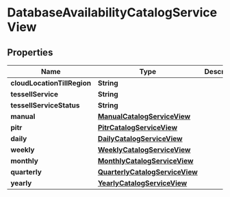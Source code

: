 

# DatabaseAvailabilityCatalogServiceView


## Properties

Name | Type | Description | Notes
------------ | ------------- | ------------- | -------------
**cloudLocationTillRegion** | **String** |  |  [optional]
**tessellService** | **String** |  |  [optional]
**tessellServiceStatus** | **String** |  |  [optional]
**manual** | [**ManualCatalogServiceView**](ManualCatalogServiceView.md) |  |  [optional]
**pitr** | [**PitrCatalogServiceView**](PitrCatalogServiceView.md) |  |  [optional]
**daily** | [**DailyCatalogServiceView**](DailyCatalogServiceView.md) |  |  [optional]
**weekly** | [**WeeklyCatalogServiceView**](WeeklyCatalogServiceView.md) |  |  [optional]
**monthly** | [**MonthlyCatalogServiceView**](MonthlyCatalogServiceView.md) |  |  [optional]
**quarterly** | [**QuarterlyCatalogServiceView**](QuarterlyCatalogServiceView.md) |  |  [optional]
**yearly** | [**YearlyCatalogServiceView**](YearlyCatalogServiceView.md) |  |  [optional]



